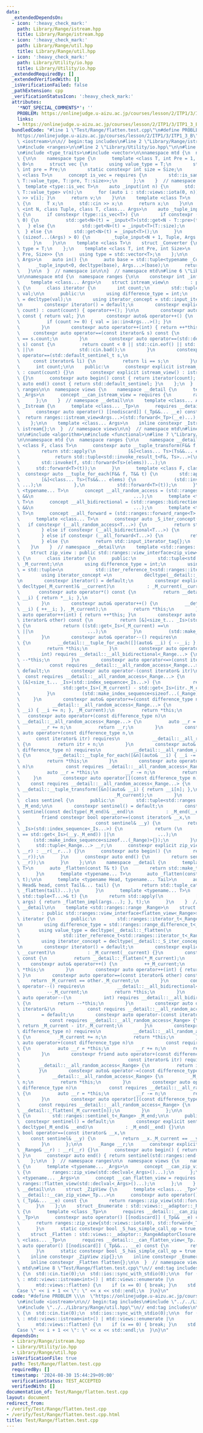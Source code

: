 ```yaml
---
data:
  _extendedDependsOn:
  - icon: ':heavy_check_mark:'
    path: Library/Range/istream.hpp
    title: Library/Range/istream.hpp
  - icon: ':heavy_check_mark:'
    path: Library/Range/util.hpp
    title: Library/Range/util.hpp
  - icon: ':heavy_check_mark:'
    path: Library/Utility/io.hpp
    title: Library/Utility/io.hpp
  _extendedRequiredBy: []
  _extendedVerifiedWith: []
  _isVerificationFailed: false
  _pathExtension: cpp
  _verificationStatusIcon: ':heavy_check_mark:'
  attributes:
    '*NOT_SPECIAL_COMMENTS*': ''
    PROBLEM: https://onlinejudge.u-aizu.ac.jp/courses/lesson/2/ITP1/3/ITP1_3_B
    links:
    - https://onlinejudge.u-aizu.ac.jp/courses/lesson/2/ITP1/3/ITP1_3_B
  bundledCode: "#line 1 \"Test/Range/flatten.test.cpp\"\n#define PROBLEM \\\n  \"\
    https://onlinejudge.u-aizu.ac.jp/courses/lesson/2/ITP1/3/ITP1_3_B\"\n#include\
    \ <iostream>\n\n// begin:tag includes\n#line 2 \"Library/Range/istream.hpp\"\n\
    \n#include <ranges>\n\n#line 2 \"Library/Utility/io.hpp\"\n\n#line 5 \"Library/Utility/io.hpp\"\
    \n#include <type_traits>\n#include <vector>\n\nnamespace mtd {\n  namespace io\
    \ {\n\n    namespace type {\n      template <class T, int Pre = 1, int Size =\
    \ 0>\n      struct vec {\n        using value_type = T;\n        static constexpr\
    \ int pre = Pre;\n        static constexpr int size = Size;\n      };\n      template\
    \ <class T>\n      concept is_vec = requires {\n        std::is_same_v<T, vec<typename\
    \ T::value_type, T::pre, T::size>>;\n      };\n    }  // namespace type\n\n  \
    \  template <type::is_vec T>\n    auto _input(int n) {\n      std::vector<typename\
    \ T::value_type> v(n);\n      for (auto i : std::views::iota(0, n)) { std::cin\
    \ >> v[i]; }\n      return v;\n    }\n\n    template <class T>\n    auto _input()\
    \ {\n      T x;\n      std::cin >> x;\n      return x;\n    }\n\n    template\
    \ <int N, class Tuple, class T, class... Args>\n    auto _tuple_input(Tuple& t)\
    \ {\n      if constexpr (type::is_vec<T>) {\n        if constexpr (T::size ==\
    \ 0) {\n          std::get<N>(t) = _input<T>(std::get<N - T::pre>(t));\n     \
    \   } else {\n          std::get<N>(t) = _input<T>(T::size);\n        }\n    \
    \  } else {\n        std::get<N>(t) = _input<T>();\n      }\n      if constexpr\
    \ (sizeof...(Args) > 0) {\n        _tuple_input<N + 1, Tuple, Args...>(t);\n \
    \     }\n    }\n\n    template <class T>\n    struct _Converter {\n      using\
    \ type = T;\n    };\n    template <class T, int Pre, int Size>\n    struct _Converter<type::vec<T,\
    \ Pre, Size>> {\n      using type = std::vector<T>;\n    };\n\n    template <class...\
    \ Args>\n    auto in() {\n      auto base = std::tuple<typename _Converter<Args>::type...>();\n\
    \      _tuple_input<0, decltype(base), Args...>(base);\n      return base;\n \
    \   }\n\n  }  // namespace io\n\n}  // namespace mtd\n#line 6 \"Library/Range/istream.hpp\"\
    \n\nnamespace mtd {\n  namespace ranges {\n\n    constexpr int _inf = 1e9;\n\n\
    \    template <class... Args>\n    struct istream_view\n        : public std::ranges::view_interface<istream_view<Args...>>\
    \ {\n      class iterator {\n        int count;\n        std::tuple<typename io::_Converter<Args>::type...>\
    \ val;\n\n      public:\n        using difference_type = int;\n        using value_type\
    \ = decltype(val);\n        using iterator_concept = std::input_iterator_tag;\n\
    \n        constexpr iterator() = default;\n        constexpr explicit iterator(int\
    \ count) : count(count) { operator++(); }\n\n        constexpr auto operator*()\
    \ const { return val; }\n        constexpr auto& operator++() {\n          --count;\n\
    \          if (count >= 0) { val = io::in<Args...>(); }\n          return *this;\n\
    \        }\n        constexpr auto operator++(int) { return ++*this; }\n\n   \
    \     constexpr auto operator==(const iterator& s) const {\n          return count\
    \ == s.count;\n        }\n        constexpr auto operator==(std::default_sentinel_t\
    \ s) const {\n          return count < 0 || std::cin.eof() || std::cin.fail()\
    \ ||\n                 std::cin.bad();\n        }\n        constexpr friend auto\
    \ operator==(std::default_sentinel_t s,\n                                    \
    \     const iterator& li) {\n          return li == s;\n        }\n      };\n\n\
    \      int count;\n\n    public:\n      constexpr explicit istream_view(int count)\
    \ : count(count) {}\n      constexpr explicit istream_view() : istream_view(_inf)\
    \ {}\n      constexpr auto begin() const { return iterator(count); }\n      constexpr\
    \ auto end() const { return std::default_sentinel; }\n    };\n  }  // namespace\
    \ ranges\n\n  namespace views {\n    namespace __detail {\n      template <typename...\
    \ _Args>\n      concept __can_istream_view = requires {\n        ranges::istream_view(std::declval<_Args>()...);\n\
    \      };\n    }  // namespace __detail\n\n    template <class... Args>\n    struct\
    \ _Istream {\n      template <class... _Tp>\n      requires __detail::__can_istream_view<_Tp...>\n\
    \      constexpr auto operator() [[nodiscard]] (_Tp&&... __e) const {\n      \
    \  return ranges::istream_view<Args...>(std::forward<_Tp>(__e)...);\n      }\n\
    \    };\n\n    template <class... Args>\n    inline constexpr _Istream<Args...>\
    \ istream{};\n  }  // namespace views\n\n}  // namespace mtd\n#line 2 \"Library/Range/util.hpp\"\
    \n\n#include <algorithm>\n#include <functional>\n#line 7 \"Library/Range/util.hpp\"\
    \n\nnamespace mtd {\n  namespace ranges {\n\n    namespace __detail {\n      template\
    \ <class F, class T>\n      constexpr auto __tuple_transform(F&& f, T&& t) {\n\
    \        return std::apply(\n            [&]<class... Ts>(Ts&&... elems) {\n \
    \             return std::tuple<std::invoke_result_t<F&, Ts>...>(\n          \
    \        std::invoke(f, std::forward<Ts>(elems))...);\n            },\n      \
    \      std::forward<T>(t));\n      }\n      template <class F, class T>\n    \
    \  constexpr auto __tuple_for_each(F&& f, T&& t) {\n        std::apply(\n    \
    \        [&]<class... Ts>(Ts&&... elems) {\n              (std::invoke(f, std::forward<Ts>(elems)),\
    \ ...);\n            },\n            std::forward<T>(t));\n      }\n      template\
    \ <typename... T>\n      concept __all_random_access = (std::ranges::random_access_range<T>\
    \ &&\n                                     ...);\n      template <typename...\
    \ T>\n      concept __all_bidirectional = (std::ranges::bidirectional_range<T>\
    \ &&\n                                     ...);\n      template <typename...\
    \ T>\n      concept __all_forward = (std::ranges::forward_range<T> && ...);\n\n\
    \      template <class... T>\n      constexpr auto _S_iter_concept() {\n     \
    \   if constexpr (__all_random_access<T...>) {\n          return std::random_access_iterator_tag{};\n\
    \        } else if constexpr (__all_bidirectional<T...>) {\n          return std::bidirectional_iterator_tag{};\n\
    \        } else if constexpr (__all_forward<T...>) {\n          return std::forward_iterator_tag{};\n\
    \        } else {\n          return std::input_iterator_tag{};\n        }\n  \
    \    }\n    }  // namespace __detail\n\n    template <std::ranges::range... _Range>\n\
    \    struct zip_view : public std::ranges::view_interface<zip_view<_Range...>>\
    \ {\n      class iterator {\n      public:\n        std::tuple<std::ranges::iterator_t<_Range>...>\
    \ _M_current;\n\n        using difference_type = int;\n        using value_type\
    \ = std::tuple<\n            std::iter_reference_t<std::ranges::iterator_t<_Range>>...>;\n\
    \        using iterator_concept =\n            decltype(__detail::_S_iter_concept<_Range...>());\n\
    \n        constexpr iterator() = default;\n        constexpr explicit iterator(const\
    \ decltype(_M_current)& __current)\n            : _M_current(__current) {}\n \
    \       constexpr auto operator*() const {\n          return __detail::__tuple_transform([](auto&\
    \ __i) { return *__i; },\n                                             _M_current);\n\
    \        }\n        constexpr auto& operator++() {\n          __detail::__tuple_for_each([](auto&\
    \ __i) { ++__i; }, _M_current);\n          return *this;\n        }\n        constexpr\
    \ auto operator++(int) { return ++*this; }\n        constexpr auto operator==(const\
    \ iterator& other) const {\n          return [&]<size_t... _Is>(std::index_sequence<_Is...>)\
    \ {\n            return ((std::get<_Is>(_M_current) ==\n                     std::get<_Is>(other._M_current))\
    \ ||\n                    ...);\n          }\n          (std::make_index_sequence<sizeof...(_Range)>{});\n\
    \        }\n        constexpr auto& operator--() requires\n            __detail::__all_bidirectional<_Range...>\
    \ {\n          __detail::__tuple_for_each([](auto& __i) { --__i; }, _M_current);\n\
    \          return *this;\n        }\n        constexpr auto operator--(\n    \
    \        int) requires __detail::__all_bidirectional<_Range...> {\n          return\
    \ --*this;\n        }\n        constexpr auto operator<=>(const iterator&)\n \
    \           const requires __detail::__all_random_access<_Range...>\n        =\
    \ default;\n        constexpr auto operator-(const iterator& itr)\n          \
    \  const requires __detail::__all_random_access<_Range...> {\n          return\
    \ [&]<size_t... _Is>(std::index_sequence<_Is...>) {\n            return std::ranges::min({difference_type(\n\
    \                std::get<_Is>(_M_current) - std::get<_Is>(itr._M_current))...});\n\
    \          }\n          (std::make_index_sequence<sizeof...(_Range)>{});\n   \
    \     }\n        constexpr auto& operator+=(const difference_type n) requires\n\
    \            __detail::__all_random_access<_Range...> {\n          __detail::__tuple_for_each([&n](auto&\
    \ __i) { __i += n; }, _M_current);\n          return *this;\n        }\n     \
    \   constexpr auto operator+(const difference_type n)\n            const requires\
    \ __detail::__all_random_access<_Range...> {\n          auto __r = *this;\n  \
    \        __r += n;\n          return __r;\n        }\n        constexpr friend\
    \ auto operator+(const difference_type n,\n                                  \
    \      const iterator& itr) requires\n            __detail::__all_random_access<_Range...>\
    \ {\n          return itr + n;\n        }\n        constexpr auto& operator-=(const\
    \ difference_type n) requires\n            __detail::__all_random_access<_Range...>\
    \ {\n          __detail::__tuple_for_each([&n](auto& __i) { __i -= n; }, _M_current);\n\
    \          return *this;\n        }\n        constexpr auto operator-(const difference_type\
    \ n)\n            const requires __detail::__all_random_access<_Range...> {\n\
    \          auto __r = *this;\n          __r -= n;\n          return __r;\n   \
    \     }\n        constexpr auto operator[](const difference_type n)\n        \
    \    const requires __detail::__all_random_access<_Range...> {\n          return\
    \ __detail::__tuple_transform([&n](auto& __i) { return __i[n]; },\n          \
    \                                   _M_current);\n        }\n      };\n\n    \
    \  class sentinel {\n      public:\n        std::tuple<std::ranges::sentinel_t<_Range>...>\
    \ _M_end;\n\n        constexpr sentinel() = default;\n        constexpr explicit\
    \ sentinel(const decltype(_M_end)& __end)\n            : _M_end(__end) {}\n\n\
    \        friend constexpr bool operator==(const iterator& __x,\n             \
    \                            const sentinel& __y) {\n          return [&]<size_t...\
    \ _Is>(std::index_sequence<_Is...>) {\n            return (\n                (std::get<_Is>(__x._M_current)\
    \ == std::get<_Is>(__y._M_end)) ||\n                ...);\n          }\n     \
    \     (std::make_index_sequence<sizeof...(_Range)>{});\n        }\n      };\n\n\
    \      std::tuple<_Range...> __r;\n      constexpr explicit zip_view(const _Range&...\
    \ __r) : __r(__r...) {}\n      constexpr auto begin() {\n        return iterator(__detail::__tuple_transform(std::ranges::begin,\
    \ __r));\n      }\n      constexpr auto end() {\n        return sentinel(__detail::__tuple_transform(std::ranges::end,\
    \ __r));\n      }\n    };\n\n    namespace __detail {\n      template <typename\
    \ T>\n      auto _flatten(const T& t) {\n        return std::make_tuple(t);\n\
    \      }\n      template <typename... T>\n      auto _flatten(const std::tuple<T...>&\
    \ t);\n\n      template <typename Head, typename... Tail>\n      auto _flatten_impl(const\
    \ Head& head, const Tail&... tail) {\n        return std::tuple_cat(_flatten(head),\
    \ _flatten(tail)...);\n      }\n      template <typename... T>\n      auto _flatten(const\
    \ std::tuple<T...>& t) {\n        return std::apply(\n            [](const auto&...\
    \ args) { return _flatten_impl(args...); }, t);\n      }\n    }  // namespace\
    \ __detail\n\n    template <std::ranges::range _Range>\n    struct flatten_view\n\
    \        : public std::ranges::view_interface<flatten_view<_Range>> {\n      class\
    \ iterator {\n      public:\n        std::ranges::iterator_t<_Range> _M_current;\n\
    \n        using difference_type = std::ranges::range_difference_t<_Range>;\n \
    \       using value_type = decltype(__detail::_flatten(\n            std::declval<\n\
    \                std::iter_reference_t<std::ranges::iterator_t<_Range>>>()));\n\
    \        using iterator_concept = decltype(__detail::_S_iter_concept<_Range>());\n\
    \n        constexpr iterator() = default;\n        constexpr explicit iterator(decltype(_M_current)\
    \ __current)\n            : _M_current(__current) {}\n        constexpr auto operator*()\
    \ const {\n          return __detail::_flatten(*_M_current);\n        }\n    \
    \    constexpr auto& operator++() {\n          ++_M_current;\n          return\
    \ *this;\n        }\n        constexpr auto operator++(int) { return ++*this;\
    \ }\n        constexpr auto operator==(const iterator& other) const {\n      \
    \    return _M_current == other._M_current;\n        }\n        constexpr auto&\
    \ operator--() requires\n            __detail::__all_bidirectional<_Range> {\n\
    \          --_M_current;\n          return *this;\n        }\n        constexpr\
    \ auto operator--(\n            int) requires __detail::__all_bidirectional<_Range>\
    \ {\n          return --*this;\n        }\n        constexpr auto operator<=>(const\
    \ iterator&)\n            const requires __detail::__all_random_access<_Range>\n\
    \        = default;\n        constexpr auto operator-(const iterator& itr)\n \
    \           const requires __detail::__all_random_access<_Range> {\n         \
    \ return _M_current - itr._M_current;\n        }\n        constexpr auto& operator+=(const\
    \ difference_type n) requires\n            __detail::__all_random_access<_Range>\
    \ {\n          _M_current += n;\n          return *this;\n        }\n        constexpr\
    \ auto operator+(const difference_type n)\n            const requires __detail::__all_random_access<_Range>\
    \ {\n          auto __r = *this;\n          __r += n;\n          return __r;\n\
    \        }\n        constexpr friend auto operator+(const difference_type n,\n\
    \                                        const iterator& itr) requires\n     \
    \       __detail::__all_random_access<_Range> {\n          return itr + n;\n \
    \       }\n        constexpr auto& operator-=(const difference_type n) requires\n\
    \            __detail::__all_random_access<_Range> {\n          _M_current -=\
    \ n;\n          return *this;\n        }\n        constexpr auto operator-(const\
    \ difference_type n)\n            const requires __detail::__all_random_access<_Range>\
    \ {\n          auto __r = *this;\n          __r -= n;\n          return __r;\n\
    \        }\n        constexpr auto operator[](const difference_type n)\n     \
    \       const requires __detail::__all_random_access<_Range> {\n          return\
    \ __detail::_flatten(_M_current[n]);\n        }\n      };\n\n      class sentinel\
    \ {\n        std::ranges::sentinel_t<_Range> _M_end;\n\n      public:\n      \
    \  constexpr sentinel() = default;\n        constexpr explicit sentinel(const\
    \ decltype(_M_end)& __end)\n            : _M_end(__end) {}\n\n        friend constexpr\
    \ bool operator==(const iterator& __x,\n                                     \
    \    const sentinel& __y) {\n          return __x._M_current == __y._M_end;\n\
    \        }\n      };\n\n      _Range __r;\n      constexpr explicit flatten_view(const\
    \ _Range& __r) : __r(__r) {}\n      constexpr auto begin() { return iterator(std::ranges::begin(__r));\
    \ }\n      constexpr auto end() { return sentinel(std::ranges::end(__r)); }\n\
    \    };\n\n  }  // namespace ranges\n\n  namespace views {\n    namespace __detail\
    \ {\n      template <typename... _Args>\n      concept __can_zip_view = requires\
    \ {\n        ranges::zip_view(std::declval<_Args>()...);\n      };\n      template\
    \ <typename... _Args>\n      concept __can_flatten_view = requires {\n       \
    \ ranges::flatten_view(std::declval<_Args>()...);\n      };\n    }  // namespace\
    \ __detail\n\n    struct _ZipView {\n      template <class... _Tp>\n      requires\
    \ __detail::__can_zip_view<_Tp...>\n      constexpr auto operator() [[nodiscard]]\
    \ (_Tp&&... __e) const {\n        return ranges::zip_view(std::forward<_Tp>(__e)...);\n\
    \      }\n    };\n    struct _Enumerate : std::views::__adaptor::_RangeAdaptorClosure\
    \ {\n      template <class _Tp>\n      requires __detail::__can_zip_view<std::ranges::iota_view<size_t>,\
    \ _Tp>\n      constexpr auto operator() [[nodiscard]] (_Tp&& __e) const {\n  \
    \      return ranges::zip_view{std::views::iota(0), std::forward<_Tp>(__e)};\n\
    \      }\n      static constexpr bool _S_has_simple_call_op = true;\n    };\n\
    \    struct _Flatten : std::views::__adaptor::_RangeAdaptorClosure {\n      template\
    \ <class... _Tp>\n      requires __detail::__can_flatten_view<_Tp...>\n      constexpr\
    \ auto operator() [[nodiscard]] (_Tp&&... __e) const {\n        return ranges::flatten_view(std::forward<_Tp>(__e)...);\n\
    \      }\n      static constexpr bool _S_has_simple_call_op = true;\n    };\n\n\
    \    inline constexpr _ZipView zip{};\n    inline constexpr _Enumerate enumerate{};\n\
    \    inline constexpr _Flatten flatten{};\n\n  }  // namespace views\n}  // namespace\
    \ mtd\n#line 8 \"Test/Range/flatten.test.cpp\"\n// end:tag includes\n\nint main()\
    \ {\n  std::cin.tie(0);\n  std::ios::sync_with_stdio(0);\n\n  for (auto [i, x]\
    \ : mtd::views::istream<int>() | mtd::views::enumerate |\n                   \
    \      mtd::views::flatten) {\n    if (x == 0) { break; }\n    std::cout << \"\
    Case \" << i + 1 << \": \" << x << std::endl;\n  }\n}\n"
  code: "#define PROBLEM \\\n  \"https://onlinejudge.u-aizu.ac.jp/courses/lesson/2/ITP1/3/ITP1_3_B\"\
    \n#include <iostream>\n\n// begin:tag includes\n#include \"../../Library/Range/istream.hpp\"\
    \n#include \"../../Library/Range/util.hpp\"\n// end:tag includes\n\nint main()\
    \ {\n  std::cin.tie(0);\n  std::ios::sync_with_stdio(0);\n\n  for (auto [i, x]\
    \ : mtd::views::istream<int>() | mtd::views::enumerate |\n                   \
    \      mtd::views::flatten) {\n    if (x == 0) { break; }\n    std::cout << \"\
    Case \" << i + 1 << \": \" << x << std::endl;\n  }\n}\n"
  dependsOn:
  - Library/Range/istream.hpp
  - Library/Utility/io.hpp
  - Library/Range/util.hpp
  isVerificationFile: true
  path: Test/Range/flatten.test.cpp
  requiredBy: []
  timestamp: '2024-08-30 15:44:29+09:00'
  verificationStatus: TEST_ACCEPTED
  verifiedWith: []
documentation_of: Test/Range/flatten.test.cpp
layout: document
redirect_from:
- /verify/Test/Range/flatten.test.cpp
- /verify/Test/Range/flatten.test.cpp.html
title: Test/Range/flatten.test.cpp
---
```

